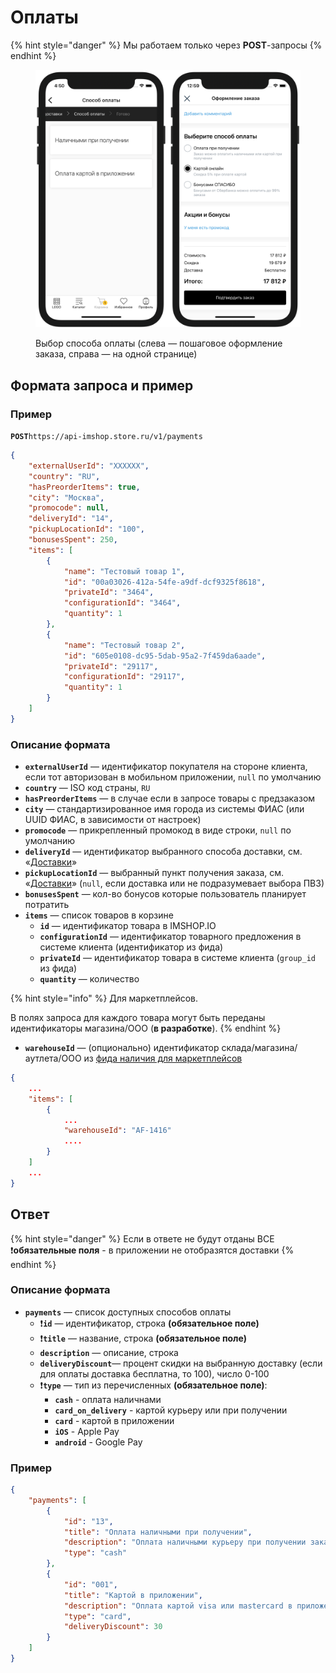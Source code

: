 # Оплаты

{% hint style="danger" %}
Мы работаем только через **POST**-запросы
{% endhint %}

<figure><img src="../.gitbook/assets/Payments.png" alt=""><figcaption><p>Выбор способа оплаты (слева — пошаговое оформление заказа, справа — на одной странице)</p></figcaption></figure>

## Формата запроса и пример <a href="#formata-zaprosa-i-primer" id="formata-zaprosa-i-primer"></a>

### Пример <a href="#primer" id="primer"></a>

**`POST`**`https://api-imshop.store.ru/v1/payments`

```json
{
    "externalUserId": "XXXXXX",
    "country": "RU",
    "hasPreorderItems": true,
    "city": "Москва",
    "promocode": null,
    "deliveryId": "14",
    "pickupLocationId": "100",
    "bonusesSpent": 250,
    "items": [
        {
            "name": "Тестовый товар 1",
            "id": "00a03026-412a-54fe-a9df-dcf9325f8618",
            "privateId": "3464",
            "configurationId": "3464",
            "quantity": 1
        },
        {
            "name": "Тестовый товар 2",
            "id": "605e0108-dc95-5dab-95a2-7f459da6aade",
            "privateId": "29117",
            "configurationId": "29117",
            "quantity": 1
        }
    ]
}
```

### Описание формата

* **`externalUserId`** — идентификатор покупателя на стороне клиента, если тот авторизован в мобильном приложении, `null` по умолчанию
* **`country`** — ISO код страны, `RU`
* **`hasPreorderItems`** —  в случае если в запросе товары с предзаказом
* **`city`** — стандартизированное имя города из системы ФИАС (или UUID ФИАС, в зависимости от настроек)
* **`promocode`** — прикрепленный промокод в виде строки, `null` по умолчанию
* **`deliveryId`** — идентификатор выбранного способа доставки, см. «[Доставки](broken-reference)»
* **`pickupLocationId`** — выбранный пункт получения заказа, см. «[Доставки](broken-reference)» (`null`, если доставка или не подразумевает выбора ПВЗ)
* **`bonusesSpent`** — кол-во бонусов которые пользователь планирует потратить
* **`items`** — список товаров в корзине
  * **`id`** — идентификатор товара в IMSHOP.IO
  * **`configurationId`** — идентификатор товарного предложения в системе клиента (идентификатор из фида)
  * **`privateId`** — идентификатор товара в системе клиента (`group_id` из фида)
  * **`quantity`** — количество

{% hint style="info" %}
Для маркетплейсов.

В полях запроса для каждого товара могут быть переданы идентификаторы магазина/ООО (**в разработке**).
{% endhint %}

* **`warehouseId`** — (опционально) идентификатор склада/магазина/аутлета/ООО из [фида наличия для маркетплейсов](broken-reference)

```json
{    
    ...
    "items": [
        {
            ...
            "warehouseId": "AF-1416"
            ....
        }
    ]
    ...
}
```

## Ответ

{% hint style="danger" %}
Если в ответе не будут отданы ВСЕ :exclamation:**обязательные поля** - в приложении не отобразятся доставки
{% endhint %}

### Описание формата

* **`payments`** — список доступных способов оплаты
  * :exclamation:**`id`** — идентификатор, строка **(обязательное поле)**
  * :exclamation:**`title`** — название, строка **(обязательное поле)**
  * **`description`** — описание, строка
  * **`deliveryDiscount`**— процент скидки на выбранную доставку (если для оплаты доставка бесплатна, то 100), число 0-100
  * :exclamation:**`type`** — тип из перечисленных **(обязательное поле)**:
    * **`cash`** - оплата наличнами
    * **`card_on_delivery`** - картой курьеру или при получении
    * **`card`** - картой в приложении
    * **`iOS`** - Apple Pay
    * **`android`** - Google Pay

### Пример

```json
{
    "payments": [
        {
            "id": "13",
            "title": "Оплата наличными при получении",
            "description": "Оплата наличными курьеру при получении заказа",
            "type": "cash"
        },
        {
            "id": "001",
            "title": "Картой в приложении",
            "description": "Оплата картой visa или mastercard в приложении",
            "type": "card",
            "deliveryDiscount": 30
        }
    ]
}
```
